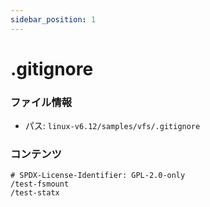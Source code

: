 ```yaml
---
sidebar_position: 1
---
```

# .gitignore

### ファイル情報

- パス: `linux-v6.12/samples/vfs/.gitignore`

### コンテンツ

```gitignore
# SPDX-License-Identifier: GPL-2.0-only
/test-fsmount
/test-statx

```
